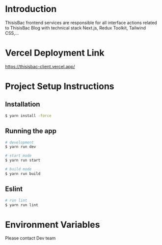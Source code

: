 # Introduction
ThisisBac frontend services are responsible for all interface actions related to ThisisBac Blog with technical stack Next.js, Redux Toolkit, Tailwind CSS,...

# Vercel Deployment Link
https://thisisbac-client.vercel.app/

# Project Setup Instructions

## Installation

```bash
$ yarn install -force
```

## Running the app

```bash
# development
$ yarn run dev

# start mode
$ yarn run start

# build mode
$ yarn run build
```

## Eslint

```bash
# run lint
$ yarn run lint
```

# Environment Variables
Please contact Dev team
